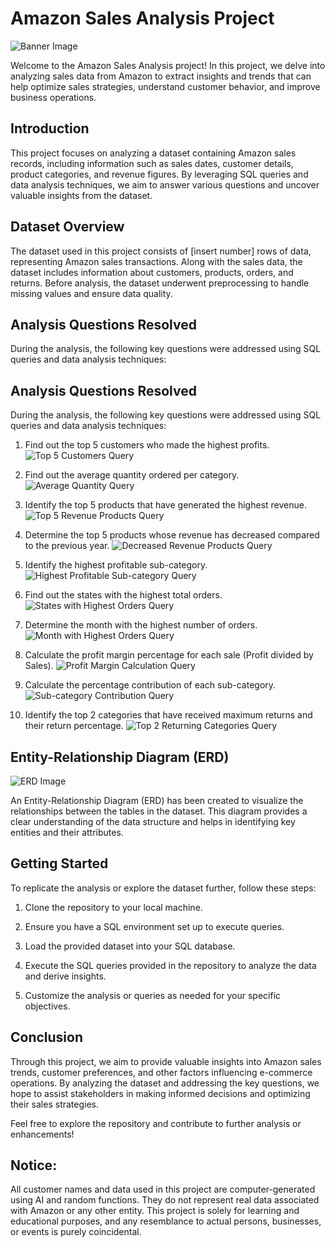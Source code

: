 # Amazon Sales Analysis Project
![Banner Image](insert_banner_image_link_here)

Welcome to the Amazon Sales Analysis project! In this project, we delve into analyzing sales
data from Amazon to extract insights and trends that can help optimize sales strategies,
understand customer behavior, and improve business operations.

## Introduction

This project focuses on analyzing a dataset containing Amazon sales records, including
information such as sales dates, customer details, product categories, and revenue figures. By
leveraging SQL queries and data analysis techniques, we aim to answer various questions and
uncover valuable insights from the dataset.

## Dataset Overview

The dataset used in this project consists of [insert number] rows of data, representing Amazon
sales transactions. Along with the sales data, the dataset includes information about customers,
products, orders, and returns. Before analysis, the dataset underwent preprocessing to handle
missing values and ensure data quality.

## Analysis Questions Resolved

During the analysis, the following key questions were addressed using SQL queries and data
analysis techniques:

## Analysis Questions Resolved
During the analysis, the following key questions were addressed using SQL queries and data
analysis techniques:

1. Find out the top 5 customers who made the highest profits.
![Top 5 Customers Query](insert_image_link_here)

2. Find out the average quantity ordered per category.
![Average Quantity Query](insert_image_link_here)

3. Identify the top 5 products that have generated the highest revenue.
![Top 5 Revenue Products Query](insert_image_link_here)

4. Determine the top 5 products whose revenue has decreased compared to the previous year.
![Decreased Revenue Products Query](insert_image_link_here)

5. Identify the highest profitable sub-category.
![Highest Profitable Sub-category Query](insert_image_link_here)

6. Find out the states with the highest total orders.
![States with Highest Orders Query](insert_image_link_here)

7. Determine the month with the highest number of orders.
![Month with Highest Orders Query](insert_image_link_here)

8. Calculate the profit margin percentage for each sale (Profit divided by Sales).
![Profit Margin Calculation Query](insert_image_link_here)

9. Calculate the percentage contribution of each sub-category.
![Sub-category Contribution Query](insert_image_link_here)

10. Identify the top 2 categories that have received maximum returns and their return
percentage.
![Top 2 Returning Categories Query](insert_image_link_here)

## Entity-Relationship Diagram (ERD)
![ERD Image](insert_banner_image_link_here)

An Entity-Relationship Diagram (ERD) has been created to visualize the relationships between
the tables in the dataset. This diagram provides a clear understanding of the data structure and
helps in identifying key entities and their attributes.

## Getting Started
To replicate the analysis or explore the dataset further, follow these steps:

1. Clone the repository to your local machine.
2. Ensure you have a SQL environment set up to execute queries.
3. Load the provided dataset into your SQL database.

4. Execute the SQL queries provided in the repository to analyze the data and derive insights.
5. Customize the analysis or queries as needed for your specific objectives.

## Conclusion

Through this project, we aim to provide valuable insights into Amazon sales trends, customer
preferences, and other factors influencing e-commerce operations. By analyzing the dataset
and addressing the key questions, we hope to assist stakeholders in making informed decisions
and optimizing their sales strategies.

Feel free to explore the repository and contribute to further analysis or enhancements!

## Notice:
All customer names and data used in this project are computer-generated using AI and random
functions. They do not represent real data associated with Amazon or any other entity. This
project is solely for learning and educational purposes, and any resemblance to actual persons,
businesses, or events is purely coincidental.

